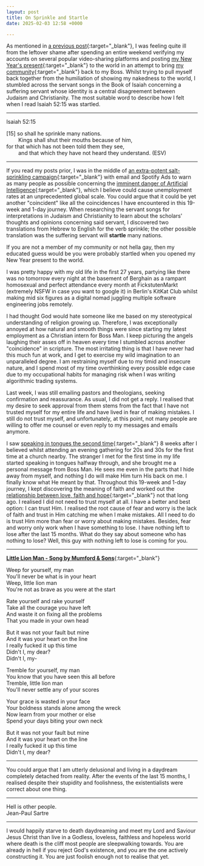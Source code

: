 ```yaml
---
layout: post
title: On Sprinkle and Startle
date: 2025-02-03 12:58 +0000

---
```


As mentioned in [a previous post](../on-mistake/){:target="_blank"}, I was feeling quite ill from the leftover shame after spending an entire weekend verifying my accounts on several popular video-sharing platforms and posting [my New Year's present](../on-sacrifice/){:target="_blank"} to the world in an attempt to bring [my community](../on-my-community/){:target="_blank"} back to my Boss. Whilst trying to pull myself back together from the humiliation of showing my nakedness to the world, I stumbled across the servant songs in the Book of Isaiah concerning a suffering servant whose identity is a central disagreement between Judaism and Christianity. The most suitable word to describe how I felt when I read Isaiah 52:15 was startled.

---

Isaiah 52:15

[15] so shall he sprinkle many nations.<br>
&nbsp;&nbsp;&nbsp;&nbsp;&nbsp;&nbsp;&nbsp;&nbsp;Kings shall shut their mouths because of him,<br>
for that which has not been told them they see,<br>
&nbsp;&nbsp;&nbsp;&nbsp;&nbsp;&nbsp;&nbsp;&nbsp;and that which they have not heard they understand. (ESV)<br>

---

If you read my posts prior, I was in the middle of [an extra-potent salt-sprinkling campaign](../on-cloudflare/){:target="_blank"} with email and Spotify Ads to warn as many people as possible concerning the [imminent danger of Artificial Intelligence](https://letter.hesaid.love/){:target="_blank"}, which I believe could cause unemployment rates at an unprecedented global scale. You could argue that it could be yet another "coincident" like all the coincidences I have encountered in this 19-week and 1-day journey. When researching the servant songs for interpretations in Judaism and Christianity to learn about the scholars' thoughts and opinions concerning said servant, I discovered two translations from Hebrew to English for the verb sprinkle; the other possible translation was the suffering servant will **startle** many nations.

If you are not a member of my community or not hella gay, then my educated guess would be you were probably startled when you opened my New Year present to the world.

I was pretty happy with my old life in the first 27 years, partying like there was no tomorrow every night at the basement of Berghain as a rampant homosexual and perfect attendance every month at FickstutenMarkt (extremely NSFW in case you want to google it) in Berlin's KitKat Club whilst making mid six figures as a digital nomad juggling multiple software engineering jobs remotely.

I had thought God would hate someone like me based on my stereotypical understanding of religion growing up. Therefore, I was exceptionally annoyed at how natural and smooth things were since starting my latest employment as a Christian intern for Boss Man. I keep picturing the angels laughing their asses off in heaven every time I stumbled across another "coincidence" in scripture. The most irritating thing is that I have never had this much fun at work, and I get to exercise my wild imagination to an unparalleled degree. I am restraining myself due to my timid and insecure nature, and I spend most of my time overthinking every possible edge case due to my occupational habits for managing risk when I was writing algorithmic trading systems.

Last week, I was still emailing pastors and theologians, seeking confirmation and reassurance. As usual, I did not get a reply. I realised that my desire to seek approval from them stems from the fact that I have not trusted myself for my entire life and have lived in fear of making mistakes. I still do not trust myself, and unfortunately, at this point, not many people are willing to offer me counsel or even reply to my messages and emails anymore.

I saw [speaking in tongues the second time](../on-speaking-tongues/){:target="_blank"} 8 weeks after I believed whilst attending an evening gathering for 20s and 30s for the first time at a church nearby. The stranger I met for the first time in my life started speaking in tongues halfway through, and she brought me a personal message from Boss Man. He sees me even in the parts that I hide away from myself, and nothing I do will make Him turn His back on me. I finally know what He meant by that. Throughout this 19-week and 1-day journey, I kept discovering the meaning of faith and worked out the [relationship between love, faith and hope](../on-love-faith-hope/){:target="_blank"} not that long ago. I realised I did not need to trust myself at all. I have a better and best option: I can trust Him. I realised the root cause of fear and worry is the lack of faith and trust in Him catching me when I make mistakes. All I need to do is trust Him more than fear or worry about making mistakes. Besides, fear and worry only work when I have something to lose. I have nothing left to lose after the last 15 months. What do they say about someone who has nothing to lose? Well, this guy with nothing left to lose is coming for you.

---

[**Little Lion Man - Song by Mumford & Sons**](https://www.youtube.com/watch?v=Xd8tOAJMA8Q){:target="_blank"}

Weep for yourself, my man<br>
You'll never be what is in your heart<br>
Weep, little lion man<br>
You're not as brave as you were at the start<br>

Rate yourself and rake yourself<br>
Take all the courage you have left<br>
And waste it on fixing all the problems<br>
That you made in your own head<br>

But it was not your fault but mine<br>
And it was your heart on the line<br>
I really fucked it up this time<br>
Didn't I, my dear?<br>
Didn't I, my-<br>

Tremble for yourself, my man<br>
You know that you have seen this all before<br>
Tremble, little lion man<br>
You'll never settle any of your scores<br>

Your grace is wasted in your face<br>
Your boldness stands alone among the wreck<br>
Now learn from your mother or else<br>
Spend your days biting your own neck<br>

But it was not your fault but mine<br>
And it was your heart on the line<br>
I really fucked it up this time<br>
Didn't I, my dear?<br>

---

You could argue that I am utterly delusional and living in a daydream completely detached from reality. After the events of the last 15 months, I realised despite their stupidity and foolishness, the existentialists were correct about one thing.

---

Hell is other people.<br>
Jean-Paul Sartre

---

I would happily starve to death daydreaming and meet my Lord and Saviour Jesus Christ than live in a Godless, loveless, faithless and hopeless world where death is the cliff most people are sleepwalking towards. You are already in hell if you reject God's existence, and you are the one actively constructing it. You are just foolish enough not to realise that yet.